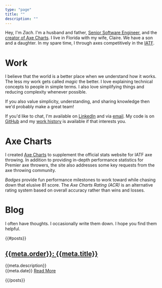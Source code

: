 ```yaml
---
type: "page"
title: ""
description: ""
---
```


Hey, I'm *Zach*. I'm a husband and father, [Senior Software Engineer](#work), and the [creator of Axe Charts](#axe-charts). I live in Florida with my wife, Claire. We have a son and a daughter. In my spare time, I through axes competitively in the [IATF](https://axescores.com/player/1207260).

# Work

I believe that the world is a better place when we understand how it works. The less my work gets called <em>magic</em> the better. I love explaining technical concepts to people in simple terms. I also love simplifying things and reducing complexity whenever possible.

If you also value simplicity, understanding, and sharing knowledge then we'd probably make a great team!

If you'd like to chat, I'm available on [LinkedIn](https://linkedin.com/in/zachary-godfrey) and via [email](mailto:contact@zacharygodfrey.dev). My code is on [GitHub](https://github.com/ZacharyGodfrey) and my [work history](/work) is available if that interests you.

# Axe Charts

I created [Axe Charts](https://axecharts.com) to supplement the official stats website for IATF axe throwing. In addition to providing in-depth performance statistics for Premier axe throwers, the site also addresses some key requests from the axe throwing community.

*Badges* provide fun performance milestones to work toward while chasing down that elusive 81 score. The *Axe Charts Rating (ACR)* is an alternative rating system based on overall accuracy rather than wins and losses.

# Blog

I often have thoughts. I occasionally write them down. I hope you find them helpful.

{{#posts}}

## [{{meta.order}}: {{meta.title}}](/{{{uri}}})

{{meta.description}}\
{{meta.date}} [Read More](/{{{uri}}})

{{/posts}}